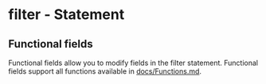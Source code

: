 # filter - Statement

## Functional fields

Functional fields allow you to modify fields in the filter statement. Functional fields support all functions available in [docs/Functions.md](/docs/Functions.md).
